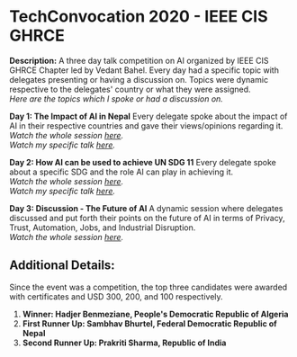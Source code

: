 # TechConvocation 2020 - IEEE CIS GHRCE

**Description:** A three day talk competition on AI organized by IEEE CIS GHRCE Chapter led by Vedant Bahel. Every day had a specific topic with delegates presenting or having a discussion on. Topics were dynamic respective to the delegates' country or what they were assigned.<br/>
*Here are the topics which I spoke or had a discussion on.*

**Day 1: The Impact of AI in Nepal**
Every delegate spoke about the impact of AI in their respective countries and gave their views/opinions regarding it.<br/>
*Watch the whole session [here](https://youtu.be/fMWwxc00A3E).*<br/>
*Watch my specific talk [here](https://youtu.be/fMWwxc00A3E?t=2625).*

**Day 2: How AI can be used to achieve UN SDG 11**
Every delegate spoke about a specific SDG and the role AI can play in achieving it.<br/>
*Watch the whole session [here](https://youtu.be/Sr7dIvtdSsQ).*<br/>
*Watch my specific talk [here](https://youtu.be/Sr7dIvtdSsQ?t=1791).*

**Day 3: Discussion - The Future of AI**
A dynamic session where delegates discussed and put forth their points on the future of AI in terms of Privacy, Trust, Automation, Jobs, and Industrial Disruption.<br/>
*Watch the whole session [here](https://youtu.be/atxvzYDaq0g).*


## Additional Details: 
Since the event was a competition, the top three candidates were awarded with certificates and USD 300, 200, and 100 respectively.  
1. **Winner: Hadjer Benmeziane, People's Democratic Republic of Algeria**
2. **First Runner Up: Sambhav Bhurtel, Federal Democratic Republic of Nepal**
3. **Second Runner Up: Prakriti Sharma, Republic of India**